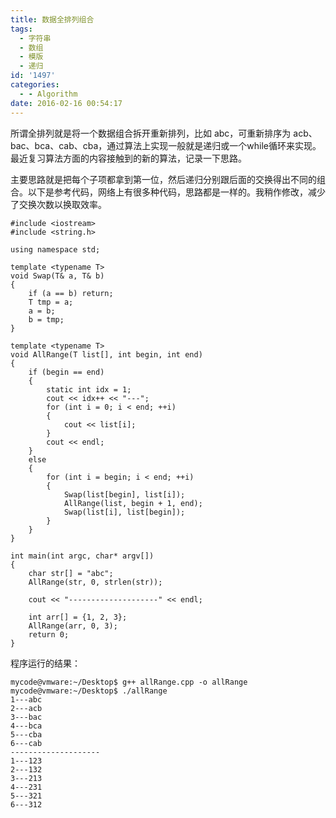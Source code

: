 ```yaml
---
title: 数据全排列组合
tags:
  - 字符串
  - 数组
  - 模版
  - 递归
id: '1497'
categories:
  - - Algorithm
date: 2016-02-16 00:54:17
---
```


所谓全排列就是将一个数据组合拆开重新排列，比如 abc，可重新排序为 acb、bac、bca、cab、cba，通过算法上实现一般就是递归或一个while循环来实现。最近复习算法方面的内容接触到的新的算法，记录一下思路。
<!-- more -->
主要思路就是把每个子项都拿到第一位，然后递归分别跟后面的交换得出不同的组合。以下是参考代码，网络上有很多种代码，思路都是一样的。我稍作修改，减少了交换次数以换取效率。

```
#include <iostream>
#include <string.h>

using namespace std;

template <typename T>
void Swap(T& a, T& b)
{
    if (a == b) return;
    T tmp = a;
    a = b;
    b = tmp;
}

template <typename T>
void AllRange(T list[], int begin, int end)
{
    if (begin == end)
    {
        static int idx = 1;
        cout << idx++ << "---";
        for (int i = 0; i < end; ++i)
        {
            cout << list[i];
        }
        cout << endl;
    }
    else
    {
        for (int i = begin; i < end; ++i)
        {
            Swap(list[begin], list[i]);
            AllRange(list, begin + 1, end);
            Swap(list[i], list[begin]);
        }
    }
}

int main(int argc, char* argv[])
{
    char str[] = "abc";
    AllRange(str, 0, strlen(str));

    cout << "--------------------" << endl;

    int arr[] = {1, 2, 3};
    AllRange(arr, 0, 3);
    return 0;
}
```

程序运行的结果：

```
mycode@vmware:~/Desktop$ g++ allRange.cpp -o allRange
mycode@vmware:~/Desktop$ ./allRange 
1---abc
2---acb
3---bac
4---bca
5---cba
6---cab
--------------------
1---123
2---132
3---213
4---231
5---321
6---312
```
